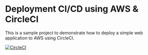 # Deployment CI/CD using AWS & CircleCI

This is a sample project to demonstrate how to deploy a simple web application to AWS using CircleCI.

[![CircleCI](https://dl.circleci.com/status-badge/img/gh/mahkassem/express-server-psql/tree/master.svg?style=svg)](https://dl.circleci.com/status-badge/redirect/gh/mahkassem/express-server-psql/tree/master)
